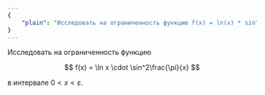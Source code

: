 ```yaml
---
{
    "plain": "Исследовать на ограниченность функцию f(x) = ln(x) * sin^2(pi/x) в интервале 0 < x < e."
}
---
```


Исследовать на ограниченность функцию

$$ f(x) = \ln x \cdot \sin^2\frac{\pi}{x} $$

в интервале $0 < x < \varepsilon$.